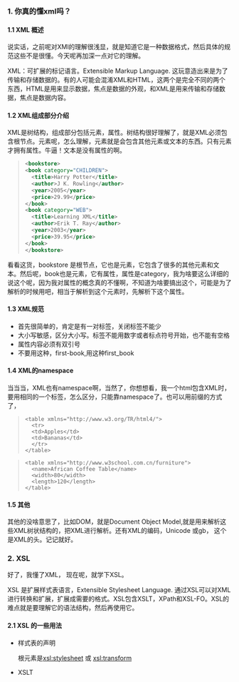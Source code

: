 ### 1. 你真的懂xml吗？

#### 1.1 XML 概述

说实话，之前呢对XMl的理解很浅显，就是知道它是一种数据格式，然后具体的规范这些不是很懂。今天呢再加深一点对它的理解。

XML：可扩展的标记语言。Extensible Markup Language. 这玩意造出来是为了传输和存储数据的。有的人可能会混淆XML和HTML，这两个是完全不同的两个东西，HTML是用来显示数据，焦点是数据的外观，和XML是用来传输和存储数据，焦点是数据内容。

#### 1.2 XML组成部分介绍

XML是树结构，组成部分包括元素，属性。树结构很好理解了，就是XML必须包含根节点。元素呢，怎么理解，元素就是会包含其他元素或文本的东西。只有元素才拥有属性。牛逼！文本是没有属性的啊。

> ```xml
> <bookstore>
> <book category="CHILDREN">
>   <title>Harry Potter</title> 
>   <author>J K. Rowling</author> 
>   <year>2005</year> 
>   <price>29.99</price> 
> </book>
> <book category="WEB">
>   <title>Learning XML</title> 
>   <author>Erik T. Ray</author> 
>   <year>2003</year> 
>   <price>39.95</price> 
> </book>
> </bookstore> 
> ```

看看这货，bookstore 是根节点，它也是元素，它包含了很多的其他元素和文本。然后呢，book也是元素，它有属性，属性是category，我为啥要这么详细的说这个呢，因为我对属性的概念真的不懂啊，不知道为啥要搞出这个，可能是为了解析的时候用吧，相当于解析到这个元素时，先解析下这个属性。

#### 1.3 XML规范

- 首先很简单的，肯定是有一对标签，关闭标签不能少
- 大小写敏感，区分大小写。标签不能用数字或者标点符号开始，也不能有空格
- 属性内容必须有双引号
- 不要用这种，first-book,用这种first_book

#### 1.4 XML的namespace

当当当，XML也有namespace啊，当然了，你想想看，我一个html包含XML时，要用相同的一个标签，怎么区分，只能靠namespace了。也可以用前缀的方式了，

>```
><table xmlns="http://www.w3.org/TR/html4/">
>   <tr>
>   <td>Apples</td>
>   <td>Bananas</td>
>   </tr>
></table>
>```



>```
><table xmlns="http://www.w3school.com.cn/furniture">
>   <name>African Coffee Table</name>
>   <width>80</width>
>   <length>120</length>
></table>
>```



#### 1.5 其他

其他的没啥意思了，比如DOM，就是Document Object Model,就是用来解析这些XML树状结构的，把XML进行解析。还有XML的编码，Unicode 或gb，<?xml version="1.0" encoding="ISO-8859-1"?> 这个是XML的头。记记就好。



### 2. XSL

好了，我懂了XML， 现在呢，就学下XSL。

XSL 是扩展样式表语言，Extensible Stylesheet Language. 通过XSL可以对XML进行转换和扩展，扩展成需要的格式。XSL包含XSLT，XPath和XSL-FO。XSL的难点就是要理解它的语法结构，然后再使用它。

#### 2.1 XSL 的一些用法

- 样式表的声明

  根元素是<xsl:stylesheet> 或 <xsl:transform>

  

- XSLT <template> 的使用

  这个是用来构建模板。什么意思呢，就是先用match 功能match 到原始的xml中的节点，然后把这部分节点改写成template 形式。

  >```
  ><?xml version="1.0" encoding="ISO-8859-1"?>
  ><catalog>
  >  <cd>
  >    <title>Empire Burlesque</title>
  >    <artist>Bob Dylan</artist>
  >    <country>USA</country>
  >    <company>Columbia</company>
  >    <price>10.90</price>
  >    <year>1985</year>
  >  </cd>
  ></catalog>
  >```
  >
  >这个是转换前的xml，现在需要转换。
  >
  >```
  ><?xml version="1.0" encoding="ISO-8859-1"?>
  >
  ><xsl:stylesheet version="1.0" xmlns:xsl="http://www.w3.org/1999/XSL/Transform">
  >
  ><xsl:template match="/">
  >  <html>
  >  <body>
  >    <h2>My CD Collection</h2>
  >    <table border="1">
  >    <tr bgcolor="#9acd32">
  >      <th align="left">Title</th>
  >      <th align="left">Artist</th>
  >    </tr>
  >    <xsl:for-each select="catalog/cd">
  >    <tr>
  >      <td><xsl:value-of select="title"/></td>
  >      <td><xsl:value-of select="artist"/></td>
  >    </tr>
  >    </xsl:for-each>
  >    </table>
  >  </body>
  >  </html>
  ></xsl:template>
  >
  ></xsl:stylesheet>
  >
  >```

  看这个，通过这个xsl的template 来进行转换了。它是match的根节点，然	后把match到的根节点根据template 模版进行显示。

  

- xsl value-of 元素

  怎么对标签里的东西进行取值呢，这个就用到了<xsl:value-of>, 咋用呢，看这个例子就知道了。

  >```xml
  ><?xml version="1.0" encoding="ISO-8859-1"?>
  ><xsl:stylesheet version="1.0"
  >xmlns:xsl="http://www.w3.org/1999/XSL/Transform">
  >
  ><xsl:template match="/">
  > <html>
  > <body>
  >   <h2>My CD Collection</h2>
  >   <table border="1">
  >     <tr bgcolor="#9acd32">
  >       <th>Title</th>
  >       <th>Artist</th>
  >     </tr>
  >     <tr>
  >      <td><xsl:value-of select="catalog/cd/title"/></td>
  >      <td><xsl:value-of select="catalog/cd/artist"/></td>
  >     </tr>
  >   </table>
  > </body>
  > </html>
  ></xsl:template>
  >
  ></xsl:stylesheet>
  >```

  相当于，用select 函数来对xml里的数据进行取值，然后把转换的结果送到	输出流中。

  

- xml apply 

  说实话，这个真的有点绕，但是慢慢的又有点想明白了，发明这玩意，貌似是解决这种情况，就是xml中有循环嵌套的，用apply这个把每个循环体都搞出来。可以看看例子。

  >```
  ><?xml version="1.0" encoding="ISO-8859-1"?>
  ><xsl:stylesheet version="1.0"
  >xmlns:xsl="http://www.w3.org/1999/XSL/Transform">
  >
  ><xsl:template match="/">
  ><html>
  ><body>
  ><h2>My CD Collection</h2> 
  ><xsl:apply-templates/> 
  ></body>
  ></html>
  ></xsl:template>
  >
  ><xsl:template match="cd">
  ><p>
  ><xsl:apply-templates select="title"/> 
  ><xsl:apply-templates select="artist"/>
  ></p>
  ></xsl:template>
  >
  ><xsl:template match="title">
  >Title: <span style="color:#ff0000">
  ><xsl:value-of select="."/></span>
  ><br />
  ></xsl:template>
  >
  ><xsl:template match="artist">
  >Artist: <span style="color:#00ff00">
  ><xsl:value-of select="."/></span>
  ><br />
  ></xsl:template>
  >
  ></xsl:stylesheet>
  >```

  ​	看看这个，就是用的apply来进行把所有的子节点取出来。说真的，我还是有点没太理解。

  

- xsl call-templates

  这个其实很好理解，就是相当于一个函数模块的调用。















